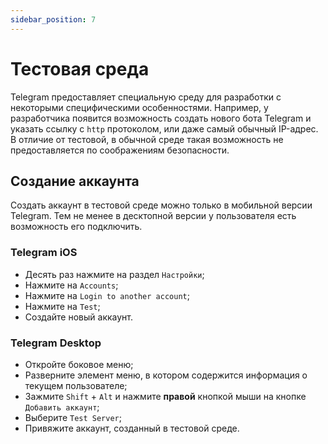 ```yaml
---
sidebar_position: 7
---
```


# Тестовая среда

Telegram предоставляет специальную среду для разработки с некоторыми
специфическими особенностями. Например, у разработчика появится 
возможность создать нового бота Telegram и указать ссылку с `http` 
протоколом, или даже самый обычный IP-адрес. В отличие от тестовой, 
в обычной среде такая возможность не предоставляется по соображениям
безопасности.

## Создание аккаунта

Создать аккаунт в тестовой среде можно только в мобильной версии
Telegram. Тем не менее в десктопной версии у пользователя есть возможность
его подключить.

### Telegram iOS

- Десять раз нажмите на раздел `Настройки`;
- Нажмите на `Accounts`;
- Нажмите на `Login to another account`;
- Нажмите на `Test`;
- Создайте новый аккаунт.

### Telegram Desktop

- Откройте боковое меню;
- Разверните элемент меню, в котором содержится информация о текущем
пользователе;
- Зажмите `Shift` + `Alt` и нажмите **правой** кнопкой мыши на кнопке
`Добавить аккаунт`;
- Выберите `Test Server`;
- Привяжите аккаунт, созданный в тестовой среде.